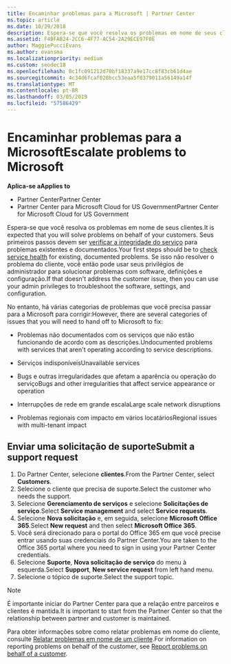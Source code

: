 ```yaml
---
title: Encaminhar problemas para a Microsoft | Partner Center
ms.topic: article
ms.date: 10/29/2018
description: Espera-se que você resolva os problemas em nome de seus clientes. No entanto, há várias categorias de problemas que você precisará de entregá-la à Microsoft para corrigir.
ms.assetid: F4BFAB24-2CC6-4F77-AC54-2A29ECE97F0E
author: MaggiePucciEvans
ms.author: evansma
ms.localizationpriority: medium
ms.custom: seodec18
ms.openlocfilehash: 0c1fc091212d70bf18337a9e17cc8f83cb61d4ae
ms.sourcegitcommit: 4c34d6fcaf020bcc53eaa5f0379011a56149a14f
ms.translationtype: MT
ms.contentlocale: pt-BR
ms.lasthandoff: 03/05/2019
ms.locfileid: "57586429"
---
```

# <a name="escalate-problems-to-microsoft"></a><span data-ttu-id="0a72f-104">Encaminhar problemas para a Microsoft</span><span class="sxs-lookup"><span data-stu-id="0a72f-104">Escalate problems to Microsoft</span></span>

<span data-ttu-id="0a72f-105">**Aplica-se a**</span><span class="sxs-lookup"><span data-stu-id="0a72f-105">**Applies to**</span></span>

-  <span data-ttu-id="0a72f-106">Partner Center</span><span class="sxs-lookup"><span data-stu-id="0a72f-106">Partner Center</span></span>
-  <span data-ttu-id="0a72f-107">Partner Center para Microsoft Cloud for US Government</span><span class="sxs-lookup"><span data-stu-id="0a72f-107">Partner Center for Microsoft Cloud for US Government</span></span>


<span data-ttu-id="0a72f-108">Espera-se que você resolva os problemas em nome de seus clientes.</span><span class="sxs-lookup"><span data-stu-id="0a72f-108">It is expected that you will solve problems on behalf of your customers.</span></span> <span data-ttu-id="0a72f-109">Seus primeiros passos devem ser [verificar a integridade do serviço](check-service-health.md) para problemas existentes e documentados.</span><span class="sxs-lookup"><span data-stu-id="0a72f-109">Your first steps should be to [check service health](check-service-health.md) for existing, documented problems.</span></span> <span data-ttu-id="0a72f-110">Se isso não resolver o problema do cliente, você então pode usar seus privilégios de administrador para solucionar problemas com software, definições e configuração.</span><span class="sxs-lookup"><span data-stu-id="0a72f-110">If that doesn't address the customer issue, then you can use your admin privileges to troubleshoot the software, settings, and configuration.</span></span>

<span data-ttu-id="0a72f-111">No entanto, há várias categorias de problemas que você precisa passar para a Microsoft para corrigir:</span><span class="sxs-lookup"><span data-stu-id="0a72f-111">However, there are several categories of issues that you will need to hand off to Microsoft to fix:</span></span>

-   <span data-ttu-id="0a72f-112">Problemas não documentados com os serviços que não estão funcionando de acordo com as descrições.</span><span class="sxs-lookup"><span data-stu-id="0a72f-112">Undocumented problems with services that aren't operating according to service descriptions.</span></span>

-   <span data-ttu-id="0a72f-113">Serviços indisponíveis</span><span class="sxs-lookup"><span data-stu-id="0a72f-113">Unavailable services</span></span>

-   <span data-ttu-id="0a72f-114">Bugs e outras irregularidades que afetam a aparência ou operação do serviço</span><span class="sxs-lookup"><span data-stu-id="0a72f-114">Bugs and other irregularities that affect service appearance or operation</span></span>

-   <span data-ttu-id="0a72f-115">Interrupções de rede em grande escala</span><span class="sxs-lookup"><span data-stu-id="0a72f-115">Large scale network disruptions</span></span>

-   <span data-ttu-id="0a72f-116">Problemas regionais com impacto em vários locatários</span><span class="sxs-lookup"><span data-stu-id="0a72f-116">Regional issues with multi-tenant impact</span></span>

## <a name="submit-a-support-request"></a><span data-ttu-id="0a72f-117">Enviar uma solicitação de suporte</span><span class="sxs-lookup"><span data-stu-id="0a72f-117">Submit a support request</span></span>

1. <span data-ttu-id="0a72f-118">Do Partner Center, selecione **clientes**.</span><span class="sxs-lookup"><span data-stu-id="0a72f-118">From the Partner Center, select **Customers**.</span></span>
2. <span data-ttu-id="0a72f-119">Selecione o cliente que precisa de suporte.</span><span class="sxs-lookup"><span data-stu-id="0a72f-119">Select the customer who needs the support.</span></span>
3. <span data-ttu-id="0a72f-120">Selecione **Gerenciamento de serviços** e selecione **Solicitações de serviço**.</span><span class="sxs-lookup"><span data-stu-id="0a72f-120">Select **Service management** and select **Service requests**.</span></span>
4. <span data-ttu-id="0a72f-121">Selecione **Nova solicitação** e, em seguida, selecione **Microsoft Office 365**.</span><span class="sxs-lookup"><span data-stu-id="0a72f-121">Select **New request** and then select **Microsoft Office 365**.</span></span>
5. <span data-ttu-id="0a72f-122">Você será direcionado para o portal do Office 365 em que você precise entrar usando suas credenciais do Partner Center.</span><span class="sxs-lookup"><span data-stu-id="0a72f-122">You are taken to the Office 365 portal where you need to sign in using your Partner Center credentials.</span></span>
6. <span data-ttu-id="0a72f-123">Selecione **Suporte**, **Nova solicitação de serviço** do menu à esquerda.</span><span class="sxs-lookup"><span data-stu-id="0a72f-123">Select **Support**, **New service request** from left hand menu.</span></span>
7. <span data-ttu-id="0a72f-124">Selecione o tópico de suporte.</span><span class="sxs-lookup"><span data-stu-id="0a72f-124">Select the support topic.</span></span>

>[!NOTE]
><span data-ttu-id="0a72f-125">É importante iniciar do Partner Center para que a relação entre parceiros e clientes é mantida.</span><span class="sxs-lookup"><span data-stu-id="0a72f-125">It is important to start from the Partner Center so that the relationship between partner and customer is maintained.</span></span> 


<span data-ttu-id="0a72f-126">Para obter informações sobre como relatar problemas em nome do cliente, consulte [Relatar problemas em nome de um cliente](report-problems-on-behalf-of-a-customer.md).</span><span class="sxs-lookup"><span data-stu-id="0a72f-126">For information on reporting problems on behalf of the customer, see [Report problems on behalf of a customer](report-problems-on-behalf-of-a-customer.md).</span></span>

 

 



